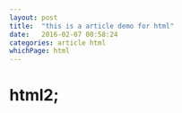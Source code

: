 ```yaml
---
layout: post
title:  "this is a article demo for html"
date:   2016-02-07 00:58:24
categories: article html
whichPage: html
---
```


# html2;
